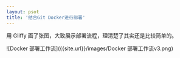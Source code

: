 ```yaml
---
layout: psot
title: '结合Git Docker进行部署'
---
```


用 Gliffy 画了张图，大致展示部署流程，理清楚了其实还是比较简单的。

![Docker 部署工作流]({{site.url}}/images/Docker 部署工作流v3.png)